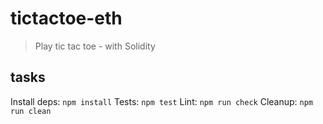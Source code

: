 # tictactoe-eth

> Play tic tac toe - with Solidity

## tasks

Install deps: `npm install`
Tests: `npm test`
Lint: `npm run check`
Cleanup: `npm run clean`

